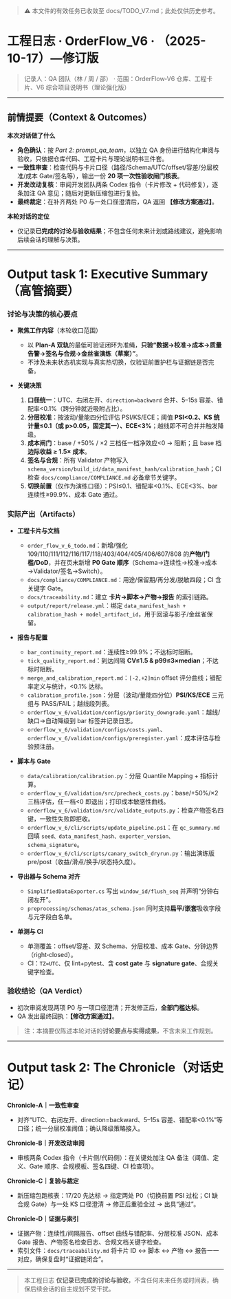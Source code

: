 > ⚠️ 本文件的有效任务已收敛至 docs/TODO_V7.md；此处仅供历史参考。

# 工程日志 · OrderFlow_V6 · （2025-10-17）—修订版

> 记录人：QA 团队（林 / 周 / 邵） · 范围：OrderFlow‑V6 仓库、工程卡片、V6 综合项目说明书（理论强化版）

---

## 前情提要（Context & Outcomes）

**本次对话做了什么**
- **角色确认**：按 *Part 2: prompt_qa_team*，以独立 QA 身份进行结构化审阅与验收，只依据仓库代码、工程卡片与理论说明书三件套。
- **一致性审查**：检查代码与卡片口径（路径/Schema/UTC/offset/容差/分层校准/成本 Gate/签名等），输出一份 **20 项一次性验收闸门核表**。
- **开发改动复核**：审阅开发团队两条 Codex 指令（卡片修改 + 代码修复），逐条加注 QA 意见；随后对更新压缩包进行复验。
- **最终裁定**：在补齐两处 P0 与一处口径澄清后，QA 返回 **【修改方案通过】**。

**本轮对话的定位**
- 仅记录**已完成的讨论与验收结果**；不包含任何未来计划或路线建议，避免影响后续会话的理解与决策。

---

# Output task 1: Executive Summary（高管摘要）

### 讨论与决策的核心要点
- **聚焦工作内容**（本轮收口范围）
  - 以 **Plan‑A 双轨**的最低可验证闭环为准绳，**只验“数据→校准→成本→质量告警→签名与合规→金丝雀演练（草案）”**。
  - 不涉及未来状态机实现与真实热切换，仅验证前置护栏与证据链是否完备。

- **关键决策**
  1) **口径统一**：UTC、右闭左开、`direction=backward` 合并、5–15s 容差、错配率<0.1%（跨分钟就近吸附占比）。
  2) **分层校准**：按波动/量能四分位评估 PSI/KS/ECE；阈值 **PSI<0.2、KS 统计量≤0.1（或 p>0.05，固定其一）、ECE<3%**；越线即不可合并并触发降级。
  3) **成本闸门**：base / +50% / ×2 三档任一档净效应<0 → 阻断；且 base 档 **边际收益 ≥ 1.5× 成本**。
  4) **签名与合规**：所有 Validator 产物写入 `schema_version/build_id/data_manifest_hash/calibration_hash`；CI 检查 `docs/compliance/COMPLIANCE.md` 必备章节关键字。
  5) **切换前置**（仅作为演练口径）：PSI≤0.1、错配率<0.1%、ECE<3%、bar 连续性≥99.9%、成本 Gate 通过。

### 实际产出（Artifacts）
- **工程卡片与文档**
  - `order_flow_v_6_todo.md`：新增/强化 109/110/111/112/116/117/118/403/404/405/406/607/808 的**产物/门槛/DoD**，并在页末新增 **P0 Gate 顺序**（Schema→连续性→校准→成本→Validator/签名→Switch）。
  - `docs/compliance/COMPLIANCE.md`：用途/保留期/再分发/脱敏四段；CI 含关键字 Gate。
  - `docs/traceability.md`：建立 **卡片→脚本→产物→报告** 的索引链路。
  - `output/report/release.yml`：绑定 `data_manifest_hash + calibration_hash + model_artifact_id`，用于回滚与影子/金丝雀保留。

- **报告与配置**
  - `bar_continuity_report.md`：连续性≥99.9%；不达标时阻断。
  - `tick_quality_report.md`：到达间隔 **CV≤1.5 & p99≤3×median**；不达标时阻断。
  - `merge_and_calibration_report.md`：`[-2,+2]min` offset 评分曲线；错配率定义与统计，<0.1% 达标。
  - `calibration_profile.json`：分层（波动/量能四分位）**PSI/KS/ECE** 三元组与 PASS/FAIL；越线段列表。
  - `orderflow_v_6/validation/configs/priority_downgrade.yaml`：越线/缺口→自动降级到 bar 标签并记录日志。
  - `orderflow_v_6/validation/configs/costs.yaml`、`orderflow_v_6/validation/configs/preregister.yaml`：成本评估与检验预注册。

- **脚本与 Gate**
  - `data/calibration/calibration.py`：分层 Quantile Mapping + 指标计算。
  - `orderflow_v_6/validation/src/precheck_costs.py`：base/+50%/×2 三档评估，任一档<0 即退出；打印成本敏感性曲线。
  - `orderflow_v_6/validation/src/validate_outputs.py`：检查产物签名四键，一致性失败即拒收。
  - `orderflow_v_6/cli/scripts/update_pipeline.ps1`：在 `qc_summary.md` 回填 `seed、data_manifest_hash、exporter_version、schema_signature`。
  - `orderflow_v_6/cli/scripts/canary_switch_dryrun.py`：输出演练版 pre/post（收益/滑点/换手/状态持久度）。

- **导出器与 Schema 对齐**
  - `SimplifiedDataExporter.cs` 写出 `window_id/flush_seq` 并声明“分钟右闭左开”。
  - `preprocessing/schemas/atas_schema.json` 同时支持**扁平/嵌套**吸收字段与元字段白名单。

- **单测与 CI**
  - 单测覆盖：offset/容差、双 Schema、分层校准、成本 Gate、分钟边界（right‑closed）。
  - CI：`TZ=UTC`、仅 lint+pytest、含 **cost gate** 与 **signature gate**、合规关键字检查。

### 验收结论（QA Verdict）
- 初次审阅发现两项 P0 与一项口径澄清；开发修正后，**全部门槛达标**。
- QA 发出最终回执：**【修改方案通过】**。

> 注：本摘要仅陈述本轮对话的**讨论要点与实得成果**，不含未来工作规划。

---

# Output task 2: The Chronicle（对话史记）

**Chronicle‑A｜一致性审查**
- 对齐“UTC、右闭左开、direction=backward、5–15s 容差、错配率<0.1%”等口径；统一分层校准阈值；确认降级策略接入。

**Chronicle‑B｜开发改动审阅**
- 审核两条 Codex 指令（卡片侧/代码侧）：在关键处加注 QA 备注（阈值、定义、Gate 顺序、合规模板、签名四键、CI 检查项）。

**Chronicle‑C｜复验与裁定**
- 新压缩包跑核表：17/20 先达标 → 指定两处 P0（切换前置 PSI 过松；CI 缺合规 Gate）与一处 KS 口径澄清 → 修正后重验全过 → 出具“通过”。

**Chronicle‑D｜证据与索引**
- 证据产物：连续性/间隔报告、offset 曲线与错配率、分层校准 JSON、成本 Gate 报告、产物签名检查日志、合规文档关键字检查。
- 索引文件：`docs/traceability.md` 将卡片 ID ↔ 脚本 ↔ 产物 ↔ 报告一一对应，确保复盘时“证据链闭合”。

---

> 本工程日志 **仅记录已完成的讨论与验收**，不含任何未来任务或时间表，确保后续会话的自主规划不受干扰。

